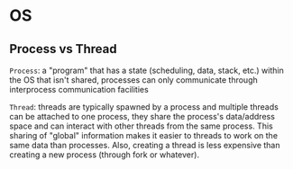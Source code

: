 # OS

## Process vs Thread

`Process`: a "program" that has a state (scheduling, data, stack, etc.) within the OS that isn't shared, processes can only communicate through interprocess communication facilities

`Thread`: threads are typically spawned by a process and multiple threads can be attached to one process, they share the process's data/address space and can interact with other threads from the same process. This sharing of "global" information makes it easier to threads to work on the same data than processes. Also, creating a thread is less expensive than creating a new process (through fork or whatever).
